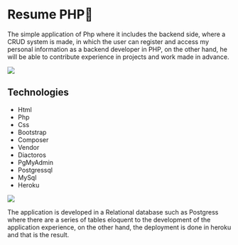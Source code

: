 # Resume PHP💨

The simple application of Php where it includes the backend side, where a CRUD system is made, in which the user can register and access my personal information as a backend developer in PHP, on the other hand, he will be able to contribute experience in projects and work made in advance.

<img src="https://i.imgur.com/LmhW2O6.png" />

## Technologies

- Html
- Php
- Css
- Bootstrap
- Composer
- Vendor
- Diactoros
- PgMyAdmin
- Postgressql
- MySql
- Heroku

<img src="https://i.imgur.com/mxV7oKT.png" />

The application is developed in a Relational database such as Postgress where there are a series of tables eloquent to the development of the application experience, on the other hand, the deployment is done in heroku and that is the result.
